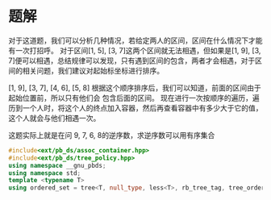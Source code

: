 # 题解

对于这道题，我们可以分析几种情况，若给定两人的区间，区间在什么情况下才能有一次打招呼。
对于区间[1, 5], [3, 7]这两个区间就无法相遇，但如果是[1, 9], [3, 7]便可以相遇，总结规律可以发现，只有遇到区间的包含，两者才会相遇，对于区间的相关问题，我们建议对起始标坐标进行排序。

[1, 9], [3, 7], [4, 6], [5, 8]
根据这个顺序排序后，我们可以知道，前面的区间由于起始位置前，所以只有他们会 包含后面的区间。
现在进行一次按顺序的遍历，遍历到一个人时，将这个人的终点加入容器，然后再查看容器中有多少大于它的值，这个人就会与他们相遇一次。

这题实际上就是在问
9, 7, 6, 8的逆序数，求逆序数可以用有序集合
```c++
#include<ext/pb_ds/assoc_container.hpp>
#include<ext/pb_ds/tree_policy.hpp>
using namespace __gnu_pbds;
using namespace std;
template <typename T>
using ordered_set = tree<T, null_type, less<T>, rb_tree_tag, tree_order_statistics_node_update>;

```



